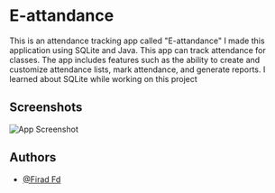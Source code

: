 
# E-attandance
This is an attendance tracking app called "E-attandance"
I made this application using SQLite and Java.
This app can track attendance for classes.
The app includes features such as the ability to create and customize attendance lists,
mark attendance, and generate reports.
I learned about SQLite while working on this project


## Screenshots

![App Screenshot](https://firebasestorage.googleapis.com/v0/b/app-screenshot-352c0.appspot.com/o/attendance.jpg?alt=media&token=77ba6d2c-e89b-405a-bfe7-19cbcd543311)


## Authors
- [@Firad Fd](https://www.github.com/firadfd)
